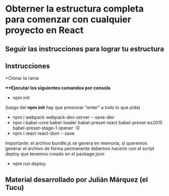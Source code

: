 # Obterner la estructura completa para comenzar con cualquier proyecto en React

## Seguir las instrucciones para lograr tu estructura

Instrucciones
-------------
+Clonar la rama 

__**Ejecutar los siguientes comandos por consola__

+ npm init

(luego del __npm init__ hay que presionar "enter" a todo lo que pida)

+ npm i webpack webpack-dev-server --save-dev
+ npm i babel-core babel-loader babel-preset-react babel-preset-es2015 babel-preset-stage-1 opener -D
+ npm i react react-dom --save

Importante: el archivo bundle.js se genera en memoria, si queremos generar el archivo de forma permanente
debemos hacerlo con el script deploy que tenemos creado en el package.json

+ npm run deploy

## Material desarrollado por Julián Márquez (el Tucu)

